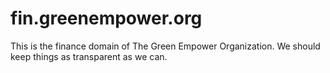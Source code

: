 # fin.greenempower.org
This is the finance domain of The Green Empower Organization. We should keep things as transparent as we can.
